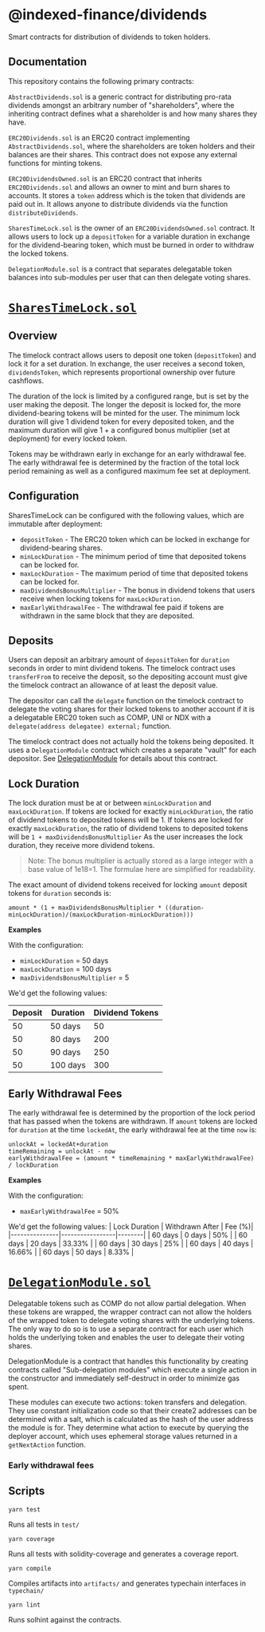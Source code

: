# @indexed-finance/dividends

Smart contracts for distribution of dividends to token holders.

## Documentation

This repository contains the following primary contracts:

`AbstractDividends.sol` is a generic contract for distributing pro-rata dividends amongst an arbitrary number of "shareholders", where the inheriting contract defines what a shareholder is and how many shares they have.

`ERC20Dividends.sol` is an ERC20 contract implementing `AbstractDividends.sol`, where the shareholders are token holders and their balances are their shares. This contract does not expose any external functions for minting tokens.

`ERC20DividendsOwned.sol` is an ERC20 contract that inherits `ERC20Dividends.sol` and allows an owner to mint and burn shares to accounts. It stores a `token` address which is the token that dividends are paid out in. It allows anyone to distribute dividends via the function `distributeDividends`.

`SharesTimeLock.sol` is the owner of an `ERC20DividendsOwned.sol` contract. It allows users to lock up a `depositToken` for a variable duration in exchange for the dividend-bearing token, which must be burned in order to withdraw the locked tokens.

`DelegationModule.sol` is a contract that separates delegatable token balances into sub-modules per user that can then delegate voting shares.

# [`SharesTimeLock.sol`](./contracts/SharesTimeLock.sol)

## Overview

The timelock contract allows users to deposit one token (`depositToken`) and lock it for a set duration. In exchange, the user receives a second token, `dividendsToken`, which represents proportional ownership over future cashflows.

The duration of the lock is limited by a configured range, but is set by the user making the deposit. The longer the deposit is locked for, the more dividend-bearing tokens will be minted for the user. The minimum lock duration will give 1 dividend token for every deposited token, and the maximum duration will give 1 + a configured bonus multiplier (set at deployment) for every locked token.

Tokens may be withdrawn early in exchange for an early withdrawal fee. The early withdrawal fee is determined by the fraction of the total lock period remaining as well as a configured maximum fee set at deployment.

## Configuration

SharesTimeLock can be configured with the following values, which are immutable after deployment:
- `depositToken` - The ERC20 token which can be locked in exchange for dividend-bearing shares.
- `minLockDuration` - The minimum period of time that deposited tokens can be locked for.
- `maxLockDuration` - The maximum period of time that deposited tokens can be locked for.
- `maxDividendsBonusMultiplier` - The bonus in dividend tokens that users receive when locking tokens for `maxLockDuration`.
- `maxEarlyWithdrawalFee` - The withdrawal fee paid if tokens are withdrawn in the same block that they are deposited.

## Deposits

Users can deposit an arbitrary amount of `depositToken` for `duration` seconds in order to mint dividend tokens. The timelock contract uses `transferFrom` to receive the deposit, so the depositing account must give the timelock contract an allowance of at least the deposit value.

The depositor can call the `delegate` function on the timelock contract to delegate the voting shares for their locked tokens to another account if it is a delegatable ERC20 token such as COMP, UNI or NDX with a `delegate(address delegatee) external;` function.

The timelock contract does not actually hold the tokens being deposited. It uses a `DelegationModule` contract which creates a separate "vault" for each depositor. See [DelegationModule](#delegationmodulesol) for details about this contract.

## Lock Duration

The lock duration must be at or between `minLockDuration` and `maxLockDuration`. If tokens are locked for exactly `minLockDuration`, the ratio of dividend tokens to deposited tokens will be 1. If tokens are locked for exactly `maxLockDuration`, the ratio of dividend tokens to deposited tokens will be `1 + maxDividendsBonusMultiplier` As the user increases the lock duration, they receive more dividend tokens.

> Note: The bonus multiplier is actually stored as a large integer with a base value of 1e18=1. The formulae here are simplified for readability.

The exact amount of dividend tokens received for locking `amount` deposit tokens for `duration` seconds is:

`amount * (1 + maxDividendsBonusMultiplier * ((duration-minLockDuration)/(maxLockDuration-minLockDuration)))`

**Examples**

With the configuration:
- `minLockDuration` = 50 days
- `maxLockDuration` = 100 days
- `maxDividendsBonusMultiplier` = 5

We'd get the following values:

| Deposit | Duration | Dividend Tokens |
|---------|----------|-----------------|
| 50      | 50 days  | 50              |
| 50      | 80 days  | 200             |
| 50      | 90 days  | 250             |
| 50      | 100 days | 300             |

## Early Withdrawal Fees
The early withdrawal fee is determined by the proportion of the lock period that has passed when the tokens are withdrawn. If `amount` tokens are locked for `duration` at the time `lockedAt`, the early withdrawal fee at the time `now` is:
```
unlockAt = lockedAt+duration
timeRemaining = unlockAt - now
earlyWithdrawalFee = (amount * timeRemaining * maxEarlyWithdrawalFee) / lockDuration
```

**Examples**

With the configuration:
- `maxEarlyWithdrawalFee` = 50%

We'd get the following values:
| Lock Duration | Withdrawn After | Fee (%)|
|---------------|-----------------|--------|
| 60 days       | 0 days          | 50%    |
| 60 days       | 20 days         | 33.33% |
| 60 days       | 30 days         | 25%    |
| 60 days       | 40 days         | 16.66% |
| 60 days       | 50 days         | 8.33%  |

# [`DelegationModule.sol`](./contracts/base/DelegationModule.sol)

Delegatable tokens such as COMP do not allow partial delegation. When these tokens are wrapped, the wrapper contract can not allow the holders of the wrapped token to delegate voting shares with the underlying tokens. The only way to do so is to use a separate contract for each user which holds the underlying token and enables the user to delegate their voting shares.

DelegationModule is a contract that handles this functionality by creating contracts called "Sub-delegation modules" which execute a single action in the constructor and immediately self-destruct in order to minimize gas spent.

These modules can execute two actions: token transfers and delegation. They use constant initialization code so that their create2 addresses can be determined with a salt, which is calculated as the hash of the user address the module is for. They determine what action to execute by querying the deployer account, which uses ephemeral storage values returned in a `getNextAction` function.

### Early withdrawal fees

## Scripts

`yarn test`

Runs all tests in `test/`

`yarn coverage`

Runs all tests with solidity-coverage and generates a coverage report.

`yarn compile`

Compiles artifacts into `artifacts/` and generates typechain interfaces in `typechain/`

`yarn lint`

Runs solhint against the contracts.
